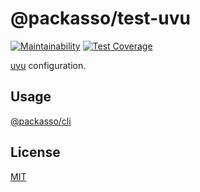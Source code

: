 # @packasso/test-uvu

[![Maintainability](https://api.codeclimate.com/v1/badges/aaced5b2261f8a59b7cd/maintainability)](https://codeclimate.com/github/qiwi/packasso/maintainability)
[![Test Coverage](https://api.codeclimate.com/v1/badges/aaced5b2261f8a59b7cd/test_coverage)](https://codeclimate.com/github/qiwi/packasso/test_coverage)

[uvu](https://github.com/lukeed/uvu#readme) configuration.

## Usage

[@packasso/cli](https://www.npmjs.com/package/@packasso/cli)

## License

[MIT](./LICENSE)
